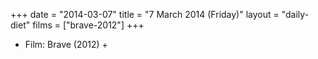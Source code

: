 +++
date = "2014-03-07"
title = "7 March 2014 (Friday)"
layout = "daily-diet"
films = ["brave-2012"]
+++


* Film: Brave (2012) +
